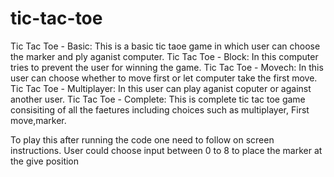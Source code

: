 # tic-tac-toe

Tic Tac Toe - Basic: This is a basic tic taoe game in which user can choose the marker and ply aganist computer. 
Tic Tac Toe - Block: In this computer tries to prevent the user for winning the game.
Tic Tac Toe - Movech: In this user can choose whether to move first or let computer take the first move.
Tic Tac Toe - Multiplayer: In this user can play aganist coputer or against another user.
Tic Tac Toe - Complete: This is complete tic tac toe game consisiting of all the faetures including choices such as multiplayer, First move,marker.

To play this after running the code one need to follow on screen instructions. User could choose input between 0 to 8 to place the marker at the give position

